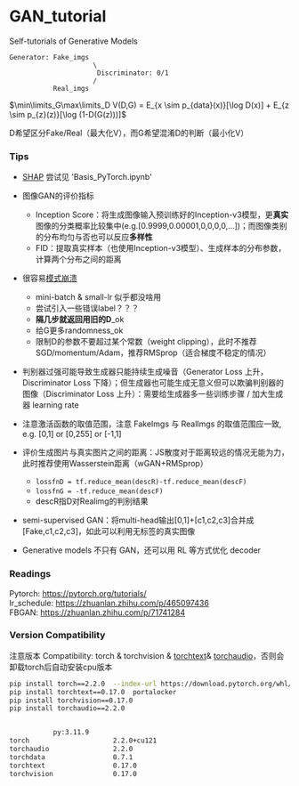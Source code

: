# GAN_tutorial
Self-tutorials of Generative Models

```
Generator: Fake_imgs
                     \
                      Discriminator: 0/1
                     /
           Real_imgs
```

$\min\limits_G\max\limits_D V(D,G) = E_{x \sim p_{data}(x)}[\log D(x)] + E_{z \sim p_{z}(z)}[\log (1-D(G(z)))]$



D希望区分Fake/Real（最大化V），而G希望混淆D的判断（最小化V）


### Tips

* [SHAP](https://shap.readthedocs.io/en/latest/index.html) 尝试见 'Basis_PyTorch.ipynb'

* 图像GAN的评价指标
    - Inception Score：将生成图像输入预训练好的Inception-v3模型，更**真实**图像的分类概率比较集中(e.g.[0.9999,0.00001,0,0,0,0,...])；而图像类别的分布均匀与否也可以反应**多样性**
    - FID：提取真实样本（也使用Inception-v3模型）、生成样本的分布参数，计算两个分布之间的距离


* 很容易[模式崩溃](https://aiden.nibali.org/blog/2017-01-18-mode-collapse-gans/)
    - mini-batch & small-lr 似乎都没啥用
    - 尝试引入一些错误label？？？
    - **隔几步就返回用旧的D**_ok
    - 给G更多randomness_ok
    - 限制D的参数不要超过某个常数（weight clipping），此时不推荐SGD/momentum/Adam，推荐RMSprop（适合梯度不稳定的情况）

* 判别器过强可能导致生成器只能持续生成噪音（Generator Loss 上升，Discriminator Loss 下降）；但生成器也可能生成无意义但可以欺骗判别器的图像（Discriminator Loss 上升）：需要给生成器多一些训练步骤 / 加大生成器 learning rate 

* 注意激活函数的取值范围，注意 FakeImgs 与 RealImgs 的取值范围应一致, e.g. [0,1] or [0,255] or [-1,1]

* 评价生成图片与真实图片之间的距离：JS散度对于距离较远的情况无能为力，此时推荐使用Wasserstein距离（wGAN+RMSprop）
    - ```lossfnD = tf.reduce_mean(descR)-tf.reduce_mean(descF)``` 
    - ```lossfnG = -tf.reduce_mean(descF)```
    - descR指D对Realimg的判别结果

* semi-supervised GAN：将multi-head输出[0,1]+[c1,c2,c3]合并成[Fake,c1,c2,c3]，如此可以利用无标签的真实图像

* Generative models 不只有 GAN，还可以用 RL 等方式优化 decoder


### Readings

Pytorch: https://pytorch.org/tutorials/    
lr_schedule: https://zhuanlan.zhihu.com/p/465097436   
FBGAN: https://zhuanlan.zhihu.com/p/71741284     



### Version Compatibility

注意版本 Compatibility: torch & torchvision & [torchtext](https://pypi.org/project/torchtext/)& [torchaudio](https://pytorch.org/audio/main/installation.html#compatibility-matrix)，否则会卸载torch后自动安装cpu版本
```bash
pip install torch==2.2.0  --index-url https://download.pytorch.org/whl/cu121
pip install torchtext==0.17.0  portalocker
pip install torchvision==0.17.0
pip install torchaudio==2.2.0


           py:3.11.9
torch                     2.2.0+cu121
torchaudio                2.2.0
torchdata                 0.7.1
torchtext                 0.17.0
torchvision               0.17.0
```




